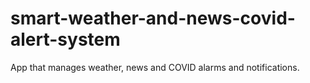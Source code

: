 # smart-weather-and-news-covid-alert-system
App that manages weather, news and COVID alarms and notifications.
